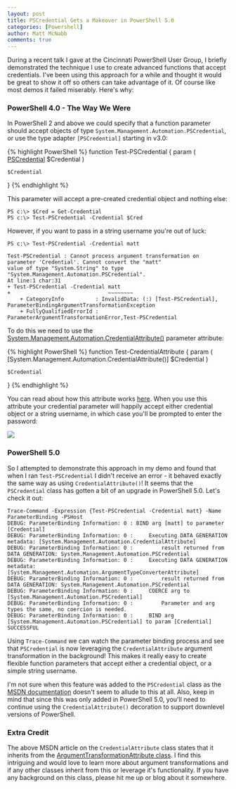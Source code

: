 ```yaml
---
layout: post
title: PSCredential Gets a Makeover in PowerShell 5.0
categories: [Powershell]
author: Matt McNabb
comments: true
---
```


[CredentialAttribute]: https://msdn.microsoft.com/en-us/library/system.management.automation.credentialattribute(v=vs.85).aspx
[CredAttrExplain]: https://msdn.microsoft.com/en-us/library/ee857074(v=vs.85).aspx
[ArgTransform]: https://msdn.microsoft.com/en-us/library/system.management.automation.argumenttransformationattribute(v=vs.85).aspx
[PopUp]: /assets/media/CredAttrPopUp.png
[PSCredential]: https://msdn.microsoft.com/en-us/library/system.management.automation.pscredential%28v=vs.85%29.aspx?f=255&MSPPError=-2147217396

During a recent talk I gave at the Cincinnati PowerShell User Group, I briefly demonstrated the technique I use to create advanced functions that accept credentials. I've been using this approach for a while and thought it would be great to show it off so others can take advantage of it. Of course like most demos it failed miserably. Here's why:

### PowerShell 4.0 - The Way We Were

In PowerShell 2 and above we could specify that a function parameter should accept objects of type `System.Management.Automation.PSCredential`, or use the type adapter `[PSCredential]` starting in v3.0:

{% highlight PowerShell %}
function Test-PSCredential
{
    param
    (
        [PSCredential]
        $Credential
    )

    $Credential
}
{% endhighlight %}

This parameter will accept a pre-created credential object and nothing else:

``` console
PS c:\> $Cred = Get-Credential
PS c:\> Test-PSCredential -Credential $Cred
```

However, if you want to pass in a string username you're out of luck:

``` console
PS c:\> Test-PSCredential -Credential matt
```

``` consoleerror
Test-PSCredential : Cannot process argument transformation on parameter 'Credential'. Cannot convert the "matt"
value of type "System.String" to type "System.Management.Automation.PSCredential".
At line:1 char:31
+ Test-PSCredential -Credential matt
+                               ~~~~~~~~
    + CategoryInfo          : InvalidData: (:) [Test-PSCredential], ParameterBindingArgumentTransformationException
    + FullyQualifiedErrorId : ParameterArgumentTransformationError,Test-PSCredential
```

To do this we need to use the [System.Management.Automation.CredentialAttribute()][CredentialAttribute] parameter attribute:

{% highlight PowerShell %}
function Test-CredentialAttribute
{
    param
    (
        [System.Management.Automation.CredentialAttribute()]
        $Credential
    )

    $Credential
}
{% endhighlight %}

You can read about how this attribute works [here][CredAttrExplain]. When you use this attribute your credential parameter will happily accept either credential object or a string username, in which case you'll be prompted to enter the password:

![][PopUp]

### PowerShell 5.0

So I attempted to demonstrate this approach in my demo and found that when I ran `Test-PSCredential` I didn't receive an error - it behaved exactly the same way as using `CredentialAttribute()`! It seems that the `PSCredential` class has gotten a bit of an upgrade in PowerShell 5.0. Let's check it out:

``` console
Trace-Command -Expression {Test-PSCredential -Credential matt} -Name ParameterBinding -PSHost
DEBUG: ParameterBinding Information: 0 : BIND arg [matt] to parameter [Credential]
DEBUG: ParameterBinding Information: 0 :     Executing DATA GENERATION metadata: [System.Management.Automation.CredentialAttribute]
DEBUG: ParameterBinding Information: 0 :         result returned from DATA GENERATION: System.Management.Automation.PSCredential
DEBUG: ParameterBinding Information: 0 :     Executing DATA GENERATION metadata: [System.Management.Automation.ArgumentTypeConverterAttribute]
DEBUG: ParameterBinding Information: 0 :         result returned from DATA GENERATION: System.Management.Automation.PSCredential
DEBUG: ParameterBinding Information: 0 :     COERCE arg to [System.Management.Automation.PSCredential]
DEBUG: ParameterBinding Information: 0 :         Parameter and arg types the same, no coercion is needed.
DEBUG: ParameterBinding Information: 0 :     BIND arg [System.Management.Automation.PSCredential] to param [Credential] SUCCESSFUL
```

Using `Trace-Command` we can watch the parameter binding process and see that `PSCredential` is now leveraging the `CredentialAttribute` argument transformation in the background! This makes it really easy to create flexible function parameters that accept either a credential object, or a simple string username.

I'm not sure when this feature was added to the `PSCredential` class as the [MSDN documentation][PSCredential] doesn't seem to allude to this at all. Also, keep in mind that since this was only added in PowerShell 5.0, you'll need to continue using the `CredentialAttribute()` decoration to support downlevel versions of PowerShell.

### Extra Credit
The above MSDN article on the `CredentialAttribute` class states that it inherits from the [ArgumentTransformationAttribute class][ArgTransform]. I find this intriguing and would love to learn more about argument transformations and if any other classes inherit from this or leverage it's functionality. If you have any background on this class, please hit me up or blog about it somewhere.